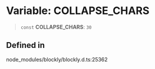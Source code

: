 # Variable: COLLAPSE_CHARS

> `const` **COLLAPSE_CHARS**: `30`

## Defined in

node_modules/blockly/blockly.d.ts:25362
